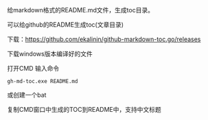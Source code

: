 给markdown格式的README.md文件，生成toc目录。

可以给github的README生成toc(文章目录)

下载：https://github.com/ekalinin/github-markdown-toc.go/releases

下载windows版本编译好的文件



打开CMD 输入命令 

```
gh-md-toc.exe README.md
```

或创建一个bat 

复制CMD窗口中生成的TOC到README中，支持中文标题

